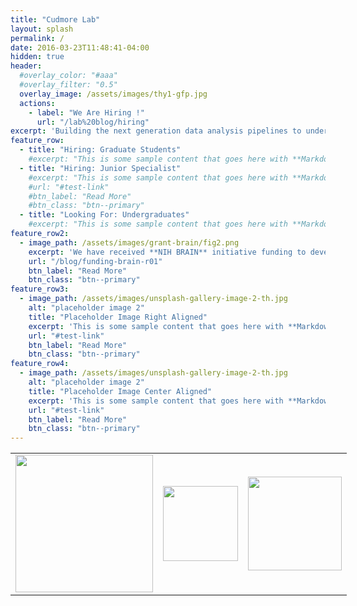 ```yaml
---
title: "Cudmore Lab"
layout: splash
permalink: /
date: 2016-03-23T11:48:41-04:00
hidden: true
header:
  #overlay_color: "#aaa"
  #overlay_filter: "0.5"
  overlay_image: /assets/images/thy1-gfp.jpg
  actions:
    - label: "We Are Hiring !"
      url: "/lab%20blog/hiring"
excerpt: 'Building the next generation data analysis pipelines to understand neuronal, cardiac, and vascular function.'
feature_row:
  - title: "Hiring: Graduate Students"
    #excerpt: "This is some sample content that goes here with **Markdown** #formatting."
  - title: "Hiring: Junior Specialist"
    #excerpt: "This is some sample content that goes here with **Markdown** #formatting."
    #url: "#test-link"
    #btn_label: "Read More"
    #btn_class: "btn--primary"
  - title: "Looking For: Undergraduates"
    #excerpt: "This is some sample content that goes here with **Markdown** #formatting."
feature_row2:
  - image_path: /assets/images/grant-brain/fig2.png
    excerpt: 'We have received **NIH BRAIN** initiative funding to develop web-based analysis and visualization tools for in-vivo microscopy.'
    url: "/blog/funding-brain-r01"
    btn_label: "Read More"
    btn_class: "btn--primary"
feature_row3:
  - image_path: /assets/images/unsplash-gallery-image-2-th.jpg
    alt: "placeholder image 2"
    title: "Placeholder Image Right Aligned"
    excerpt: 'This is some sample content that goes here with **Markdown** formatting. Right aligned with `type="right"`'
    url: "#test-link"
    btn_label: "Read More"
    btn_class: "btn--primary"
feature_row4:
  - image_path: /assets/images/unsplash-gallery-image-2-th.jpg
    alt: "placeholder image 2"
    title: "Placeholder Image Center Aligned"
    excerpt: 'This is some sample content that goes here with **Markdown** formatting. Centered with `type="center"`'
    url: "#test-link"
    btn_label: "Read More"
    btn_class: "btn--primary"
---
```


<style>
	.my-table {
		display: table;
		margin-top: = 0em;
		width: 80%;
	}
	.my-table td {
	  text-align: center;
	  border-bottom: none;
	  width: 200px;
	}
</style>

<!-- {% include feature_row id="intro" type="center" %} -->

<!-- {% include feature_row %} -->

<!-- {% include feature_row id="feature_row2" type="left" %} -->

<!-- {% include feature_row id="feature_row3" type="right" %} -->

<!-- {% include feature_row id="feature_row4" type="center" %} -->

<table class="my-table">
<tr>

<td>
<IMG SRC="{{ site.url }}{{ site.baseurl }}/assets/images/logos/nih-brain.png" width=220>
</td>

<td>
<IMG SRC="{{ site.url }}{{ site.baseurl }}/assets/images/logos/nih-logo.png" width=120>
</td>

<td>
<IMG SRC="{{ site.url }}{{ site.baseurl }}/assets/images/logos/aha-logo.png" width=150>
</td>

</tr>
</table>

